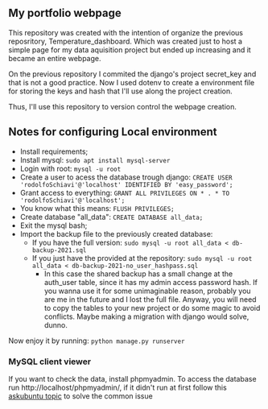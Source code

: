## My portfolio webpage

This repository was created with the intention of organize the previous reposritory, Temperature_dashboard. Which was created just to host a simple page for my data aquisition project but ended up increasing and it became an entire webpage.

On the previous repository I commited the django's project secret_key and that is not a good practice. Now I used dotenv to create a environment file for storing the keys and hash that I'll use along the project creation.

Thus, I'll use this repository to version control the webpage creation. 

## Notes for configuring Local environment

- Install requirements;
- Install mysql: ``` sudo apt install mysql-server ```
- Login with root: ``` mysql -u root ```
- Create a user to acess the database trough django: ``` CREATE USER 'rodolfoSchiavi'@'localhost' IDENTIFIED BY 'easy_password'; ```
- Grant access to everything: ``` GRANT ALL PRIVILEGES ON * . * TO 'rodolfoSchiavi'@'localhost'; ```
- You know what this means: ``` FLUSH PRIVILEGES; ```
- Create database "all_data": ``` CREATE DATABASE all_data; ```
- Exit the mysql bash;
- Import the backup file to the previously created database: 
    - If you have the full version: ``` sudo mysql -u root all_data < db-backup-2021.sql ```
    - If you just have the provided at the repository: ``` sudo mysql -u root all_data < db-backup-2021-no_user_hashpass.sql ```
        - In this case the shared backup has a small change at the auth_user table, since it has my admin access password hash. If you wanna use it for some unimaginable reason, probably you are me in the future and I lost the full file. Anyway, you will need to copy the tables to your new project or do some magic to avoid conflicts. Maybe making a migration with django would solve, dunno.

Now enjoy it by running: ``` python manage.py runserver ```

### MySQL client viewer

If you want to check the data, install phpmyadmin. To access the database run http://localhost/phpmyadmin/, if it didn't run at first follow this [askubuntu topic](https://askubuntu.com/questions/19127/how-to-access-phpmyadmin-after-installation) to solve the common issue